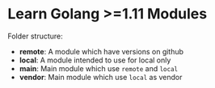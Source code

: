 # Learn Golang >=1.11 Modules
Folder structure:
- **remote**: A module which have versions on github
- **local**: A module intended to use for local only
- **main**: Main module which use `remote` and `local`
- **vendor**: Main module which use `local` as vendor
